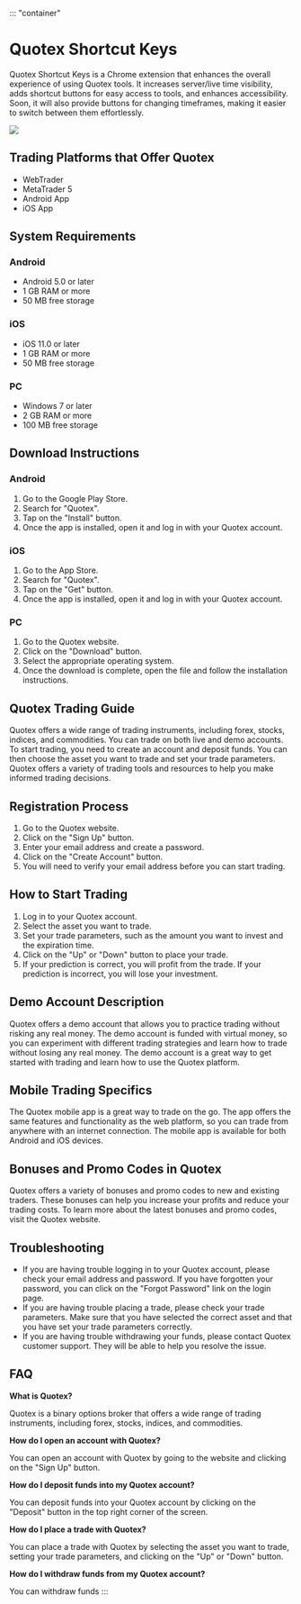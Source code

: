 ::: \"container\"
# Quotex Shortcut Keys

Quotex Shortcut Keys is a Chrome extension that enhances the overall
experience of using Quotex tools. It increases server/live time
visibility, adds shortcut buttons for easy access to tools, and enhances
accessibility. Soon, it will also provide buttons for changing
timeframes, making it easier to switch between them effortlessly.

[![](https://static.quotex.io/files/4_en/300_250.jpg)](https://traff.sbs/brokerqxlid)

## Trading Platforms that Offer Quotex

-   WebTrader
-   MetaTrader 5
-   Android App
-   iOS App

## System Requirements

### Android

-   Android 5.0 or later
-   1 GB RAM or more
-   50 MB free storage

### iOS

-   iOS 11.0 or later
-   1 GB RAM or more
-   50 MB free storage

### PC

-   Windows 7 or later
-   2 GB RAM or more
-   100 MB free storage

## Download Instructions

### Android

1.  Go to the Google Play Store.
2.  Search for "Quotex".
3.  Tap on the "Install" button.
4.  Once the app is installed, open it and log in with your Quotex
    account.

### iOS

1.  Go to the App Store.
2.  Search for "Quotex".
3.  Tap on the "Get" button.
4.  Once the app is installed, open it and log in with your Quotex
    account.

### PC

1.  Go to the Quotex website.
2.  Click on the "Download" button.
3.  Select the appropriate operating system.
4.  Once the download is complete, open the file and follow the
    installation instructions.

## Quotex Trading Guide

Quotex offers a wide range of trading instruments, including forex,
stocks, indices, and commodities. You can trade on both live and demo
accounts. To start trading, you need to create an account and deposit
funds. You can then choose the asset you want to trade and set your
trade parameters. Quotex offers a variety of trading tools and resources
to help you make informed trading decisions.

## Registration Process

1.  Go to the Quotex website.
2.  Click on the "Sign Up" button.
3.  Enter your email address and create a password.
4.  Click on the "Create Account" button.
5.  You will need to verify your email address before you can start
    trading.

## How to Start Trading

1.  Log in to your Quotex account.
2.  Select the asset you want to trade.
3.  Set your trade parameters, such as the amount you want to invest and
    the expiration time.
4.  Click on the "Up" or "Down" button to place your trade.
5.  If your prediction is correct, you will profit from the trade. If
    your prediction is incorrect, you will lose your investment.

## Demo Account Description

Quotex offers a demo account that allows you to practice trading without
risking any real money. The demo account is funded with virtual money,
so you can experiment with different trading strategies and learn how to
trade without losing any real money. The demo account is a great way to
get started with trading and learn how to use the Quotex platform.

## Mobile Trading Specifics

The Quotex mobile app is a great way to trade on the go. The app offers
the same features and functionality as the web platform, so you can
trade from anywhere with an internet connection. The mobile app is
available for both Android and iOS devices.

## Bonuses and Promo Codes in Quotex

Quotex offers a variety of bonuses and promo codes to new and existing
traders. These bonuses can help you increase your profits and reduce
your trading costs. To learn more about the latest bonuses and promo
codes, visit the Quotex website.

## Troubleshooting

-   If you are having trouble logging in to your Quotex account, please
    check your email address and password. If you have forgotten your
    password, you can click on the "Forgot Password" link on the
    login page.
-   If you are having trouble placing a trade, please check your trade
    parameters. Make sure that you have selected the correct asset and
    that you have set your trade parameters correctly.
-   If you are having trouble withdrawing your funds, please contact
    Quotex customer support. They will be able to help you resolve the
    issue.

## FAQ

**What is Quotex?**

Quotex is a binary options broker that offers a wide range of trading
instruments, including forex, stocks, indices, and commodities.

**How do I open an account with Quotex?**

You can open an account with Quotex by going to the website and clicking
on the "Sign Up" button.

**How do I deposit funds into my Quotex account?**

You can deposit funds into your Quotex account by clicking on the
"Deposit" button in the top right corner of the screen.

**How do I place a trade with Quotex?**

You can place a trade with Quotex by selecting the asset you want to
trade, setting your trade parameters, and clicking on the "Up" or
"Down" button.

**How do I withdraw funds from my Quotex account?**

You can withdraw funds
:::

